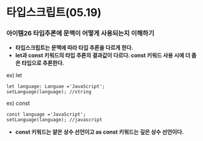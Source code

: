 # 타입스크립트(05.19)

### 아이템26 타입추론에 문맥이 어떻게 사용되는지 이해하기

- **타입스크립트는 문맥에 따라 타입 추론을 다르게 한다.**
- **let과 const 키워드의 타입 추론의 결과값이 다르다. const 키워드 사용 시에 더 좁은 타입으로 추론한다.**

ex) let

```tsx
let language: Languae ='JavaScript';
setLanguage(language); //string
```

ex) const

```tsx
const language ='JavaScript';
setLanguage(language); //javascript
```

- **const 키워드는 얕은 상수 선언이고 as const 키워드는 깊은 상수 선언이다.**